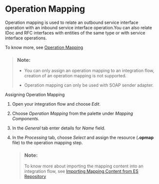 <!-- loio05b95690df574d759baeee19dace2f23 -->

# Operation Mapping

Operation mapping is used to relate an outbound service interface operation with an inbound service interface operation.You can also relate IDoc and RFC interfaces with entities of the same type or with service interface operations.

To know more, see [Operation Mapping](https://help.sap.com/viewer/bbd7c67c5eb14835843976b790024ec6/7.5.14/en-US/eaab902f36eb404497cf69db7d07ac40.html)

> ### Note:  
> -   You can only assign an operation mapping to an integration flow, creation of an operation mapping is not supported.
> 
> -   Operation mapping can only be used with SOAP sender adapter.



Assigning Operation Mapping



1.  Open your integration flow and choose *Edit*.

2.  Choose *Operation Mapping* from the palette under *Mapping Components*.

3.  In the *General* tab enter details for *Name* field.

4.  In the *Processing* tab, choose *Select* and assign the resource \(**.opmap** file\) to the operation mapping step.

    > ### Note:  
    > To know more about importing the mapping content into an integration flow, see [Importing Mapping Content from ES Repository](importing-mapping-content-from-es-repository-e18fc05.md)


